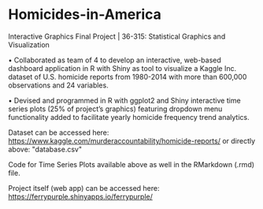 # Homicides-in-America
Interactive Graphics Final Project | 36-315: Statistical Graphics and Visualization 

• Collaborated as team of 4 to develop an interactive, web-based dashboard application in R with Shiny as tool to visualize a Kaggle Inc. dataset of U.S. homicide reports from 1980-2014 with more than 600,000 observations and 24 variables. 

•	Devised and programmed in R with ggplot2 and Shiny interactive time series plots (25% of project’s graphics) featuring dropdown menu functionality added to facilitate yearly homicide frequency trend analytics.

Dataset can be accessed here: https://www.kaggle.com/murderaccountability/homicide-reports/ or directly above: "database.csv"

Code for Time Series Plots available above as well in the RMarkdown (.rmd) file.

Project itself (web app) can be accessed here: https://ferrypurple.shinyapps.io/ferrypurple/

